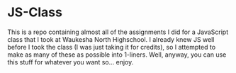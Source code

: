 JS-Class
========

This is a repo containing almost all of the assignments I did for a JavaScript class that I took at Waukesha North Highschool. I already knew JS well before I took the class (I was just taking it for credits), so I attempted to make as many of these as possible into 1-liners. Well, anyway, you can use this stuff for whatever you want so... enjoy.

